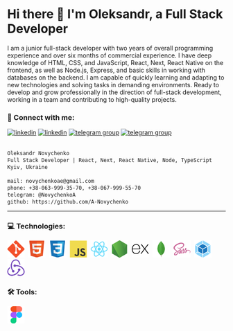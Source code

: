# Hi there 👋 I'm Oleksandr, a Full Stack Developer

I am a junior full-stack developer with two years of overall programming experience and over six
months of commercial experience. I have deep knowledge of HTML, CSS, and JavaScript, React,
Next, React Native on the frontend, as well as Node.js, Express, and basic skills in working with
databases on the backend. I am capable of quickly learning and adapting to new technologies
and solving tasks in demanding environments. Ready to develop and grow professionally in the
direction of full-stack development, working in a team and contributing to high-quality projects.


### 🤝 Connect with me:

  <div id="badges">   
    <a href="mailto:novychenkoae@gmail.com" target="_blank"><img src="https://res.cloudinary.com/dkwbqq1n1/image/upload/v1710417229/Icons/jf4hyfcmgzwfrdqnmiqd.png" width="40" height="40" alt="linkedin" /></a>
    <a href="https://www.linkedin.com/in/oleksandr-novychenko/" target="_blank"><img src="https://res.cloudinary.com/dkwbqq1n1/image/upload/v1710417230/Icons/i1ziajropzeeqsxjfxog.png" width="40" height="40" alt="linkedin" /></a>
    <a href="http://t.me/NovychenkoA" target="_blank"><img src="https://res.cloudinary.com/dkwbqq1n1/image/upload/v1710417230/Icons/bxmcj1b7thyoq6n9qvwj.png" width="40" height="40" alt="telegram group" /></a>
       <a href="https://www.instagram.com/aleksandrnovychenko/" target="_blank"><img src="https://res.cloudinary.com/dkwbqq1n1/image/upload/v1710417230/Icons/ivlefhxgovg4kaxdyysh.png" width="40" height="40" alt="telegram group" /></a>
  </div>
<br/>

```plaintext
Oleksandr Novychenko
Full Stack Developer | React, Next, React Native, Node, TypeScript
Kyiv, Ukraine

mail: novychenkoae@gmail.com
phone: +38-063-999-35-70, +38-067-999-55-70
telegram: @NovychenkoA
github: https://github.com/A-Novychenko
```
---

### 💻 Technologies:

<div>
  <img src="https://github.com/devicons/devicon/blob/master/icons/git/git-original.svg" title="git" alt="git" width="40" height="40"/>&nbsp
  <img src="https://github.com/devicons/devicon/blob/master/icons/html5/html5-original.svg" title="html5" alt="html5" width="40" height="40"/>&nbsp
  <img src="https://github.com/devicons/devicon/blob/master/icons/css3/css3-original.svg" title="css" alt="css" width="40" height="40"/>&nbsp
  <img src="https://github.com/devicons/devicon/blob/master/icons/javascript/javascript-original.svg" title="javascript" alt="javascript" width="40" height="40"/>&nbsp
  <img src="https://github.com/devicons/devicon/blob/master/icons/react/react-original.svg" title="reactjs" alt="reactjs" width="40" height="40"/>&nbsp
  <img src="https://github.com/devicons/devicon/blob/master/icons/nodejs/nodejs-original.svg" title="nodejs" alt="nodejs" width="40" height="40"/>&nbsp
  <img src="https://github.com/devicons/devicon/blob/master/icons/express/express-original.svg" title="express" alt="express" width="40" height="40"/>&nbsp
  <img src="https://github.com/devicons/devicon/blob/master/icons/mongodb/mongodb-original.svg" title="mongodb" alt="mongodb" width="40" height="40"/>&nbsp
  <img src="https://github.com/devicons/devicon/blob/master/icons/sass/sass-original.svg" title="sass/scss" alt="sass/scss" width="40" height="40"/>&nbsp;
  <img src="https://github.com/devicons/devicon/blob/master/icons/webpack/webpack-original.svg" title="webpack" alt="webpack" width="40" height="40"/>&nbsp;
  <img src="https://github.com/devicons/devicon/blob/master/icons/redux/redux-original.svg" title="redux" alt="redux" width="40" height="40"/>&nbsp; 
</div>

### 🛠 Tools:

<div>
  <img src="https://github.com/devicons/devicon/blob/master/icons/figma/figma-original.svg" title="figma" alt="figma" width="40" height="40"/>&nbsp;
</div>

